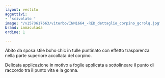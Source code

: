 ```yaml
---
layout: vestito
aggettivi:
- 'scivolato '
image: "/v1570617663/viterbo/INM1664_-RED_dettaglio_corpino_gcrolq.jpg"
brand: inmaculada
ordine: 1

---
```

Abito da sposa stile boho chic in tulle puntinato con effetto trasparenza nella parte superiore accollata del corpino. 

Delicata applicazione in motivo a foglie applicata a sottolineare il punto di raccordo tra il punto vita e la gonna.